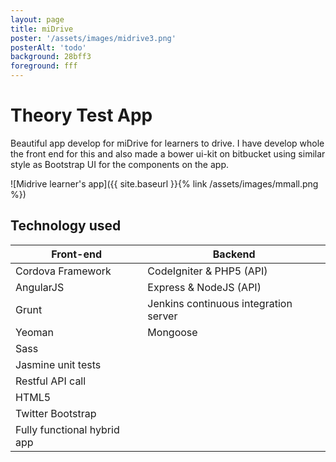 ```yaml
---
layout: page
title: miDrive
poster: '/assets/images/midrive3.png'
posterAlt: 'todo'
background: 28bff3
foreground: fff
---
```


#  Theory Test App

Beautiful app develop for miDrive for learners to drive. I have develop whole 
the front end for this and also made a bower ui-kit on bitbucket using similar 
style as Bootstrap UI for the components on the app.

![Midrive learner's app]({{ site.baseurl }}{% link /assets/images/mmall.png %})

## Technology used 

| Front-end | Backend |
|-----------|---------|
| Cordova Framework | CodeIgniter & PHP5 (API) |
| AngularJS| Express & NodeJS (API) |
| Grunt | Jenkins continuous integration server |
| Yeoman | Mongoose |
| Sass |
| Jasmine unit tests |
| Restful API call |
| HTML5 |
| Twitter Bootstrap |
| Fully functional hybrid app |
 
